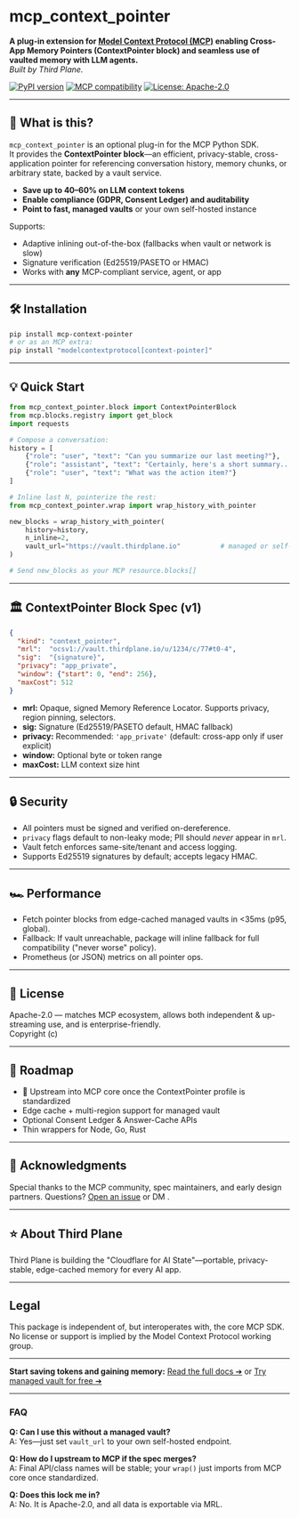 # mcp_context_pointer

**A plug-in extension for [Model Context Protocol (MCP)](https://modelcontextprotocol.io) enabling Cross-App Memory Pointers (ContextPointer block) and seamless use of vaulted memory with LLM agents.**  
_Built by Third Plane._

[![PyPI version](https://badge.fury.io/py/mcp-context-pointer.svg)](https://pypi.org/project/mcp-context-pointer/)
[![MCP compatibility](https://img.shields.io/badge/mcp-v0.3+-green)](https://github.com/modelcontextprotocol/spec)
[![License: Apache-2.0](https://img.shields.io/badge/license-Apache_2.0-blue.svg)](LICENSE)

---

## 🚀 What is this?

`mcp_context_pointer` is an optional plug-in for the MCP Python SDK.  
It provides the **ContextPointer block**—an efficient, privacy-stable, cross-application pointer for referencing conversation history, memory chunks, or arbitrary state, backed by a vault service.

- **Save up to 40–60% on LLM context tokens**
- **Enable compliance (GDPR, Consent Ledger) and auditability**
- **Point to fast, managed vaults** or your own self-hosted instance

Supports:
- Adaptive inlining out-of-the-box (fallbacks when vault or network is slow)
- Signature verification (Ed25519/PASETO or HMAC)
- Works with **any** MCP-compliant service, agent, or app

---

## 🛠️ Installation

```bash
pip install mcp-context-pointer
# or as an MCP extra:
pip install "modelcontextprotocol[context-pointer]"
```

---

## 💡 Quick Start

```python
from mcp_context_pointer.block import ContextPointerBlock
from mcp.blocks.registry import get_block
import requests

# Compose a conversation:
history = [
    {"role": "user", "text": "Can you summarize our last meeting?"},
    {"role": "assistant", "text": "Certainly, here's a short summary..."},
    {"role": "user", "text": "What was the action item?"}
]

# Inline last N, pointerize the rest:
from mcp_context_pointer.wrap import wrap_history_with_pointer

new_blocks = wrap_history_with_pointer(
    history=history,
    n_inline=2,
    vault_url="https://vault.thirdplane.io"          # managed or self-host
)

# Send new_blocks as your MCP resource.blocks[]
```

---

## 🏛️ ContextPointer Block Spec (v1)

```json
{
  "kind": "context_pointer",
  "mrl":  "ocsv1://vault.thirdplane.io/u/1234/c/77#t0-4",
  "sig":  "{signature}",
  "privacy": "app_private",
  "window": {"start": 0, "end": 256},
  "maxCost": 512
}
```
- **mrl:** Opaque, signed Memory Reference Locator. Supports privacy, region pinning, selectors.
- **sig:** Signature (Ed25519/PASETO default, HMAC fallback)
- **privacy:** Recommended: `'app_private'` (default: cross-app only if user explicit)
- **window:** Optional byte or token range
- **maxCost:** LLM context size hint

---

## 🔒 Security

- All pointers must be signed and verified on-dereference.
- `privacy` flags default to non-leaky mode; PII should *never* appear in `mrl`.
- Vault fetch enforces same-site/tenant and access logging.
- Supports Ed25519 signatures by default; accepts legacy HMAC.

---

## 🏎️ Performance

- Fetch pointer blocks from edge-cached managed vaults in <35ms (p95, global).
- Fallback: If vault unreachable, package will inline fallback for full compatibility ("never worse" policy).
- Prometheus (or JSON) metrics on all pointer ops.

---

## 📝 License

Apache-2.0 — matches MCP ecosystem, allows both independent & up-streaming use, and is enterprise-friendly.  
Copyright (c) <Jasmine Poon>

---

## 📡 Roadmap

- 🚀 Upstream into MCP core once the ContextPointer profile is standardized
- Edge cache + multi-region support for managed vault
- Optional Consent Ledger & Answer-Cache APIs
- Thin wrappers for Node, Go, Rust

---

## 🤝 Acknowledgments

Special thanks to the MCP community, spec maintainers, and early design partners.
Questions? [Open an issue](https://github.com/thirdplane/mcp-context-pointer/issues) or DM <your handle>.

---

## ⭐ About Third Plane

Third Plane is building the "Cloudflare for AI State"—portable, privacy-stable, edge-cached memory for every AI app.

---

## Legal

This package is independent of, but interoperates with, the core MCP SDK.  
No license or support is implied by the Model Context Protocol working group.

---

**Start saving tokens and gaining memory:**
[Read the full docs ➔](https://github.com/thirdplane/mcp-context-pointer/)
or
[Try managed vault for free ➔](https://vault.thirdplane.io)

---

### FAQ

**Q: Can I use this without a managed vault?**  
A: Yes—just set `vault_url` to your own self-hosted endpoint.

**Q: How do I upstream to MCP if the spec merges?**  
A: Final API/class names will be stable; your `wrap()` just imports from MCP core once standardized.

**Q: Does this lock me in?**  
A: No. It is Apache-2.0, and all data is exportable via MRL. 